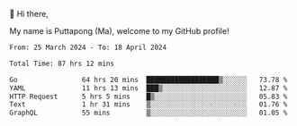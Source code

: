 👋 Hi there,

My name is Puttapong (Ma), welcome to my GitHub profile!

<!--START_SECTION:waka-->

```txt
From: 25 March 2024 - To: 18 April 2024

Total Time: 87 hrs 12 mins

Go                64 hrs 20 mins  ██████████████████▒░░░░░░   73.78 %
YAML              11 hrs 13 mins  ███▒░░░░░░░░░░░░░░░░░░░░░   12.87 %
HTTP Request      5 hrs 5 mins    █▒░░░░░░░░░░░░░░░░░░░░░░░   05.83 %
Text              1 hr 31 mins    ▒░░░░░░░░░░░░░░░░░░░░░░░░   01.76 %
GraphQL           55 mins         ▒░░░░░░░░░░░░░░░░░░░░░░░░   01.05 %
```

<!--END_SECTION:waka-->
